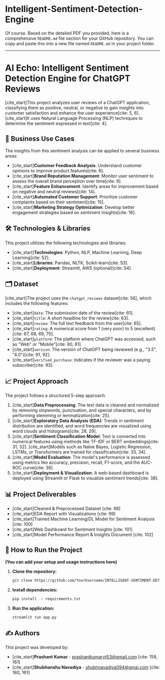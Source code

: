 # Intelligent-Sentiment-Detection-Engine



Of course. Based on the detailed PDF you provided, here is a comprehensive `README.md` file section for your GitHub repository. You can copy and paste this into a new file named `README.md` in your project folder.

-----

# AI Echo: Intelligent Sentiment Detection Engine for ChatGPT Reviews

[cite\_start]This project analyzes user reviews of a ChatGPT application, classifying them as positive, neutral, or negative to gain insights into customer satisfaction and enhance the user experience[cite: 5, 6]. [cite\_start]It uses Natural Language Processing (NLP) techniques to determine the sentiment expressed in text[cite: 4].

## 🎯 Business Use Cases

The insights from this sentiment analysis can be applied to several business areas:

  * [cite\_start]**Customer Feedback Analysis**: Understand customer opinions to improve product features[cite: 8].
  * [cite\_start]**Brand Reputation Management**: Monitor user sentiment to assess the overall brand perception over time[cite: 9].
  * [cite\_start]**Feature Enhancement**: Identify areas for improvement based on negative and neutral reviews[cite: 14].
  * [cite\_start]**Automated Customer Support**: Prioritize customer complaints based on their sentiment[cite: 15].
  * [cite\_start]**Marketing Strategy Optimization**: Develop better engagement strategies based on sentiment insights[cite: 16].

## 🛠️ Technologies & Libraries

This project utilizes the following technologies and libraries:

  * [cite\_start]**Technologies**: Python, NLP, Machine Learning, Deep Learning[cite: 52].
  * [cite\_start]**Libraries**: Pandas, NLTK, Scikit-learn[cite: 53].
  * [cite\_start]**Deployment**: Streamlit, AWS (optional)[cite: 54].

## 🗂️ Dataset

[cite\_start]The project uses the `chatgpt_reviews` dataset[cite: 56], which includes the following features:

  * [cite\_start]`date`: The submission date of the review[cite: 61].
  * [cite\_start]`title`: A short headline for the review[cite: 63].
  * [cite\_start]`review`: The full text feedback from the user[cite: 65].
  * [cite\_start]`rating`: A numerical score from 1 (very poor) to 5 (excellent)[cite: 67, 68, 69, 70].
  * [cite\_start]`platform`: The platform where ChatGPT was accessed, such as "Web" or "Mobile"[cite: 80, 81].
  * [cite\_start]`version`: The version of ChatGPT being reviewed (e.g., "3.5", "4.0")[cite: 91, 92].
  * [cite\_start]`verified_purchase`: Indicates if the reviewer was a paying subscriber[cite: 93].

## 📈 Project Approach

The project follows a structured 5-step approach:

1.  [cite\_start]**Data Preprocessing**: The text data is cleaned and normalized by removing stopwords, punctuation, and special characters, and by performing stemming or lemmatization[cite: 25].
2.  [cite\_start]**Exploratory Data Analysis (EDA)**: Trends in sentiment distribution are identified, and word frequencies are visualized using word clouds and histograms[cite: 28, 29].
3.  [cite\_start]**Sentiment Classification Model**: Text is converted into numerical features using methods like TF-IDF or BERT embeddings[cite: 31, 32]. [cite\_start]Models such as Naïve Bayes, Logistic Regression, LSTMs, or Transformers are trained for classification[cite: 33, 34].
4.  [cite\_start]**Model Evaluation**: The model's performance is assessed using metrics like accuracy, precision, recall, F1-score, and the AUC-ROC curve[cite: 36].
5.  [cite\_start]**Deployment & Visualization**: A web-based dashboard is deployed using Streamlit or Flask to visualize sentiment trends[cite: 38].

## 📊 Project Deliverables

  * [cite\_start]Cleaned & Preprocessed Dataset [cite: 98]
  * [cite\_start]EDA Report with Visualizations [cite: 99]
  * [cite\_start]Trained Machine Learning/DL Model for Sentiment Analysis [cite: 100]
  * [cite\_start]Web Dashboard for Sentiment Insights [cite: 101]
  * [cite\_start]Model Performance Report & Insights Document [cite: 102]

## 🚀 How to Run the Project

**(You can add your setup and usage instructions here)**

1.  **Clone the repository:**
    ```bash
    git clone https://github.com/YourUsername/INTELLIGENT-SENTIMENT-DETECTION-ENGINE.git
    ```
2.  **Install dependencies:**
    ```bash
    pip install -r requirements.txt
    ```
3.  **Run the application:**
    ```bash
    streamlit run app.py
    ```

## ✍️ Authors

This project was developed by:

  * [cite\_start]**Prashant Kumar** - [prashantkumaryt53@gmail.com](mailto:prashantkumaryt53@gmail.com) [cite: 159, 161]
  * [cite\_start]**Shubhanshu Navadiya** - [shubhnavadiya094@gmai.com](mailto:shubhnavadiya094@gmai.com) [cite: 160, 161]
